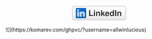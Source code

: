 <p align="center">
	<a href="https://www.linkedin.com/in/allwin-lucious-69598a117/"><img src="imgs/linkedin.svg" alt="LinkedIn"></a>
</p>
![](https://komarev.com/ghpvc/?username=allwinlucious)
<!--
**allwinlucious/allwinlucious** is a ✨ _special_ ✨ repository because its `README.md` (this file) appears on your GitHub profile.

Here are some ideas to get you started:

- 🔭 I’m currently working on ...
- 🌱 I’m currently learning ...
- 👯 I’m looking to collaborate on ...
- 🤔 I’m looking for help with ...
- 💬 Ask me about ...
- 📫 How to reach me: ...
- 😄 Pronouns: ...
- ⚡ Fun fact: ...
-->
